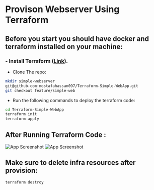 # Provison Webserver Using Terraform

## Before you start you should have docker and terraform installed on your machine:

### - Install Terraform  ([Link](https://developer.hashicorp.com/terraform/tutorials/aws-get-started/install-cli)).

* Clone The repo:
```sh
mkdir simple-webserver 
git@github.com:mostafahassan097/Terraform-Simple-WebApp.git 
git checkout feature/simple-web
```
- Run the following commands to deploy the terraform code: 
```sh
cd Terraform-Simple-WebApp
terraform init 
terraform apply 
```

## After Running Terraform Code  :

![App Screenshot](https://github.com/mostafahassan097/Terraform-Simple-WebApp/blob/feature/simple-web/Screenshots/1.png)
![App Screenshot](https://github.com/mostafahassan097/Terraform-Simple-WebApp/blob/feature/simple-web/Screenshots/2.png)

## Make sure to delete infra resources after provision:
```sh
terraform destroy
```
